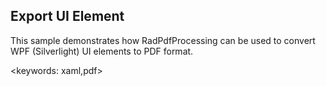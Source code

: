 ## Export UI Element ##

This sample demonstrates how RadPdfProcessing can be used to convert WPF (Silverlight) UI elements to PDF format.

<keywords: xaml,pdf>
